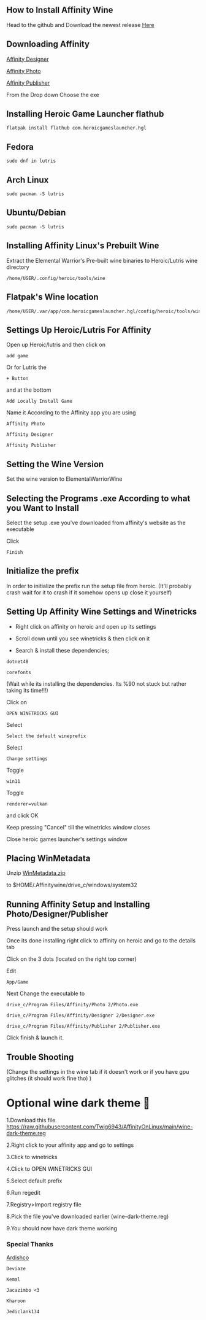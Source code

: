 ## How to Install Affinity Wine

Head to the github and Download the newest release [Here](https://github.com/Twig6943/ElementalWarrior-wine-binaries/releases) 

## Downloading Affinity 

[Affinity Designer](https://store.serif.com/update/windows/designer/2/)

[Affinity Photo](https://store.serif.com/update/windows/photo/2/)

[Affinity Publisher](https://store.serif.com/update/windows/publisher/2/)

From the Drop down Choose the exe

## Installing Heroic Game Launcher flathub

```
flatpak install flathub com.heroicgameslauncher.hgl
```
## Fedora 

```
sudo dnf in lutris
```
## Arch Linux

```
sudo pacman -S lutris
```
## Ubuntu/Debian

```
sudo pacman -S lutris
```
## Installing Affinity Linux's Prebuilt Wine

Extract the Elemental Warrior's Pre-built wine binaries to Heroic/Lutris wine directory

```
/home/USER/.config/heroic/tools/wine
```

## Flatpak's Wine location

```
/home/USER/.var/app/com.heroicgameslauncher.hgl/config/heroic/tools/wine
```
## Settings Up Heroic/Lutris For Affinity

Open up Heroic/lutris and then click on 

```
add game
``` 

Or for Lutris the 

```
+ Button
``` 
and at the bottom 

```
Add Locally Install Game
```

Name it According to the Affinity app you are using

```
Affinity Photo
```

```
Affinity Designer
```
```
Affinity Publisher
```
## Setting the Wine Version

Set the wine version to ElementalWarriorWine

## Selecting the Programs .exe According to what you Want to Install

Select the setup .exe you've downloaded from affinity's website as the executable

Click 
```
Finish
```
## Initialize the prefix

In order to initialize the prefix run the setup file from heroic. (It'll probably crash wait for it to crash if it somehow opens up close it yourself)

## Setting Up Affinity Wine Settings and Winetricks

* Right click on affinity on heroic and open up its settings

* Scroll down until you see winetricks & then click on it

* Search & install these dependencies;
```
dotnet48
```
```
corefonts
```
(Wait while its installing the dependencies. Its %90 not stuck but rather taking its time!!!)

Click on 
```
OPEN WINETRICKS GUI
```
Select 
```
Select the default wineprefix
```
Select 
```
Change settings
```
Toggle 
```
win11
```
Toggle 

```
renderer=vulkan
```
and click OK

Keep pressing "Cancel" till the winetricks window closes

Close heroic games launcher's settings window

## Placing WinMetadata

Unzip [WinMetadata.zip](https://archive.org/download/win-metadata/WinMetadata.zip)

to $HOME/.Affinitywine/drive_c/windows/system32

## Running Affinity Setup and Installing Photo/Designer/Publisher

Press launch and the setup should work

Once its done installing right click to affinity on heroic and go to the details tab

Click on the 3 dots (located on the right top corner)

Edit 

```
App/Game
```

Next Change the executable to 

```
drive_c/Program Files/Affinity/Photo 2/Photo.exe
```
```
drive_c/Program Files/Affinity/Designer 2/Designer.exe
```

```
drive_c/Program Files/Affinity/Publisher 2/Publisher.exe
```

Click finish & launch it.

## Trouble Shooting

(Change the settings in the wine tab if it doesn't work or if you have gpu glitches (it should work fine tho) )

# Optional wine dark theme 🍷
1.Download this file https://raw.githubusercontent.com/Twig6943/AffinityOnLinux/main/wine-dark-theme.reg

2.Right click to your affinity app and go to settings

3.Click to winetricks

4.Click to OPEN WINETRICKS GUI

5.Select default prefix

6.Run regedit

7.Registry>Import registry file

8.Pick the file you've downloaded earlier (wine-dark-theme.reg)

9.You should now have dark theme working

### Special Thanks

[Ardishco](https://github.com/raidenovich)

```
Deviaze

Kemal

Jacazimbo <3

Kharoon

Jediclank134
```
